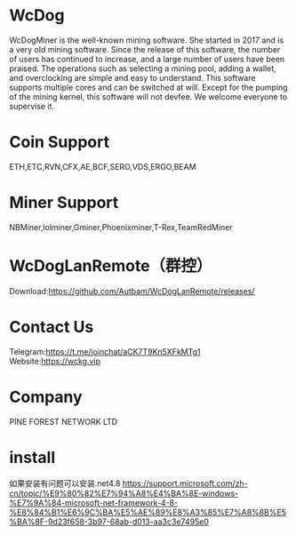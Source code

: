 # WcDog
WcDogMiner is the well-known mining software. She started in 2017 and is a very old mining software. Since the release of this software, the number of users has continued to increase, and a large number of users have been praised. The operations such as selecting a mining pool, adding a wallet, and overclocking are simple and easy to understand. This software supports multiple cores and can be switched at will. Except for the pumping of the mining kernel, this software will not devfee. We welcome everyone to supervise it. 
# Coin Support
ETH,ETC,RVN,CFX,AE,BCF,SERO,VDS,ERGO,BEAM
# Miner Support
NBMiner,lolminer,Gminer,Phoenixminer,T-Rex,TeamRedMiner

# WcDogLanRemote（群控）
Download:https://github.com/Autbam/WcDogLanRemote/releases/

# Contact Us
Telegram:https://t.me/joinchat/aCK7T9Kn5XFkMTg1
Website:https://wckg.vip
# Company
PINE FOREST NETWORK LTD
# install
如果安装有问题可以安装.net4.8
https://support.microsoft.com/zh-cn/topic/%E9%80%82%E7%94%A8%E4%BA%8E-windows-%E7%9A%84-microsoft-net-framework-4-8-%E8%84%B1%E6%9C%BA%E5%AE%89%E8%A3%85%E7%A8%8B%E5%BA%8F-9d23f658-3b97-68ab-d013-aa3c3e7495e0
